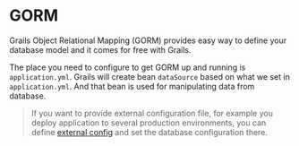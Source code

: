 # GORM

Grails Object Relational Mapping (GORM) provides easy way to define your database model and it comes for free with Grails.

The place you need to configure to get GORM up and running is `application.yml`. Grails will create bean `dataSource` based on what we set in `application.yml`. And that bean is used for manipulating data from database.

> If you want to provide external configuration file, for example you deploy application to several production environments, you can define [external config](http://grails.org/doc/latest/guide/conf.html#configExternalized) and set the database configuration there.
